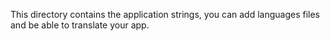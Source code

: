 This directory contains the application strings, you can add languages files and be able to translate your app.
